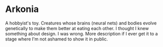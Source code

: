 # Arkonia
A hobbyist's toy. Creatures whose brains (neural nets) and bodies evolve genetically to make them better at eating each other. I thought I knew something about design. I was wrong. More description if I ever get it to a stage where I'm not ashamed to show it in public.
